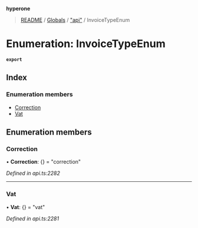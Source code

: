**hyperone**

> [README](../README.md) / [Globals](../globals.md) / ["api"](../modules/_api_.md) / InvoiceTypeEnum

# Enumeration: InvoiceTypeEnum

**`export`** 

## Index

### Enumeration members

* [Correction](_api_.invoicetypeenum.md#correction)
* [Vat](_api_.invoicetypeenum.md#vat)

## Enumeration members

### Correction

•  **Correction**: {} = "correction"

*Defined in api.ts:2282*

___

### Vat

•  **Vat**: {} = "vat"

*Defined in api.ts:2281*
